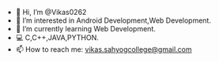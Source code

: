- 👋 Hi, I’m @Vikas0262
- 👀 I’m interested in Android Development,Web Development.
- 🌱 I’m currently learning Web Development.
- 💻 C,C++,JAVA,PYTHON.
- 📫 How to reach me: vikas.sahyogcollege@gmail.com

<!---
Vikas0262/Vikas0262 is a ✨ special ✨ repository because its `README.md` (this file) appears on your GitHub profile.
You can click the Preview link to take a look at your changes.
--->
